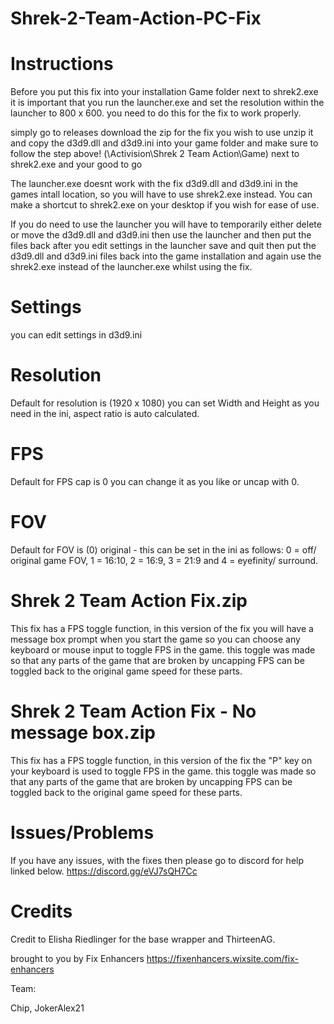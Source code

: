 # Shrek-2-Team-Action-PC-Fix

# Instructions
Before you put this fix into your installation Game folder next to shrek2.exe it is important that you run the launcher.exe and set the resolution within the launcher to 800 x 600. you need to do this for the fix to work properly.

simply go to releases download the zip for the fix you wish to use unzip it and copy the d3d9.dll and d3d9.ini into your game folder and make sure to follow the step above! (\Activision\Shrek 2 Team Action\Game) next to shrek2.exe and your good to go 

The launcher.exe doesnt work with the fix d3d9.dll and d3d9.ini in the games intall location, so you will have to use shrek2.exe instead. You can make a shortcut to shrek2.exe on your desktop if you wish for ease of use. 

If you do need to use the launcher you will have to temporarily either delete or move the d3d9.dll and d3d9.ini then use the launcher and then put the files back after you edit settings in the launcher save and quit then put the d3d9.dll and d3d9.ini files back into the game installation and again use the shrek2.exe instead of the launcher.exe whilst using the fix.

# Settings
you can edit settings in d3d9.ini 

# Resolution
Default for resolution is (1920 x 1080) you can set Width and Height as you need in the ini, aspect ratio is auto calculated.

# FPS
Default for FPS cap is 0 you can change it as you like or uncap with 0.

# FOV
Default for FOV is (0) original - this can be set in the ini as follows: 0 = off/ original game FOV, 1 = 16:10, 2 = 16:9, 3 = 21:9 and 4 = eyefinity/ surround.

# Shrek 2 Team Action Fix.zip
This fix has a FPS toggle function, in this version of the fix you will have a message box prompt when you start the game so you can choose any keyboard or mouse input to toggle FPS in the game.
this toggle was made so that any parts of the game that are broken by uncapping FPS can be toggled back to the original game speed for these parts.

# Shrek 2 Team Action Fix - No message box.zip
This fix has a FPS toggle function, in this version of the fix the "P" key on your keyboard is used to toggle FPS in the game.
this toggle was made so that any parts of the game that are broken by uncapping FPS can be toggled back to the original game speed for these parts.

# Issues/Problems
If you have any issues, with the fixes then please go to discord for help linked below.
https://discord.gg/eVJ7sQH7Cc

# Credits
Credit to Elisha Riedlinger for the base wrapper and ThirteenAG.

brought to you by Fix Enhancers
https://fixenhancers.wixsite.com/fix-enhancers

Team:

Chip, JokerAlex21
